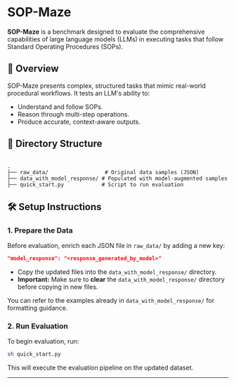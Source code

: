 # SOP-Maze

**SOP-Maze** is a benchmark designed to evaluate the comprehensive capabilities of large language models (LLMs) in executing tasks that follow Standard Operating Procedures (SOPs).

## 🧩 Overview

SOP-Maze presents complex, structured tasks that mimic real-world procedural workflows. It tests an LLM's ability to:

- Understand and follow SOPs.
- Reason through multi-step operations.
- Produce accurate, context-aware outputs.

## 📁 Directory Structure

```

.
├── raw_data/                  # Original data samples (JSON)
├── data_with_model_response/ # Populated with model-augmented samples
├── quick_start.py            # Script to run evaluation

````

## 🛠️ Setup Instructions

### 1. Prepare the Data

Before evaluation, enrich each JSON file in `raw_data/` by adding a new key:

```json
"model_response": "<response_generated_by_model>"
````

* Copy the updated files into the `data_with_model_response/` directory.
* **Important:** Make sure to **clear** the `data_with_model_response/` directory before copying in new files.

You can refer to the examples already in `data_with_model_response/` for formatting guidance.

### 2. Run Evaluation

To begin evaluation, run:

```bash
sh quick_start.py
```

This will execute the evaluation pipeline on the updated dataset.

---